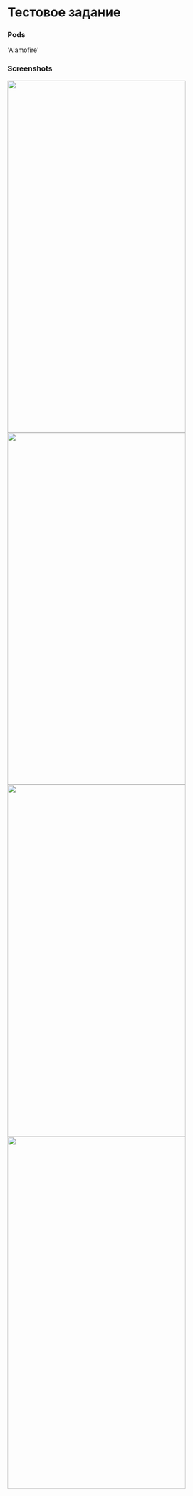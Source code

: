 # Тестовое задание

### Pods
'Alamofire'

### Screenshots
<img src="https://user-images.githubusercontent.com/85317700/170613806-b5fdac35-722c-4075-90ed-3efb0f8cf186.png" width="400" height="790">
<img src="https://user-images.githubusercontent.com/85317700/170613815-56150ef7-7f04-42ff-a01d-19c00d090f57.png" width="400" height="790">
<img src="https://user-images.githubusercontent.com/85317700/170613826-c9e2d890-1719-47c7-bcfb-3aaff537605c.png" width="400" height="790">
<img src="https://user-images.githubusercontent.com/85317700/170613830-faf6d01b-f4c3-4452-b4af-7fd334896511.png" width="400" height="790">
